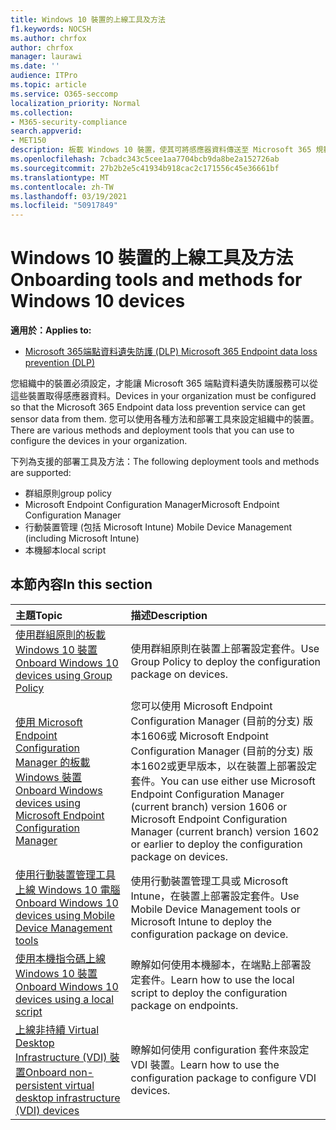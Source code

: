 ```yaml
---
title: Windows 10 裝置的上線工具及方法
f1.keywords: NOCSH
ms.author: chrfox
author: chrfox
manager: laurawi
ms.date: ''
audience: ITPro
ms.topic: article
ms.service: O365-seccomp
localization_priority: Normal
ms.collection:
- M365-security-compliance
search.appverid:
- MET150
description: 板載 Windows 10 裝置，使其可將感應器資料傳送至 Microsoft 365 規範解決方案
ms.openlocfilehash: 7cbadc343c5cee1aa7704bcb9da8be2a152726ab
ms.sourcegitcommit: 27b2b2e5c41934b918cac2c171556c45e36661bf
ms.translationtype: MT
ms.contentlocale: zh-TW
ms.lasthandoff: 03/19/2021
ms.locfileid: "50917849"
---
```

# <a name="onboarding-tools-and-methods-for-windows-10-devices"></a><span data-ttu-id="d3074-103">Windows 10 裝置的上線工具及方法</span><span class="sxs-lookup"><span data-stu-id="d3074-103">Onboarding tools and methods for Windows 10 devices</span></span>

<span data-ttu-id="d3074-104">**適用於：**</span><span class="sxs-lookup"><span data-stu-id="d3074-104">**Applies to:**</span></span>
- [<span data-ttu-id="d3074-105">Microsoft 365端點資料遺失防護 (DLP) </span><span class="sxs-lookup"><span data-stu-id="d3074-105">Microsoft 365 Endpoint data loss prevention (DLP)</span></span>](./endpoint-dlp-learn-about.md)

<span data-ttu-id="d3074-106">您組織中的裝置必須設定，才能讓 Microsoft 365 端點資料遺失防護服務可以從這些裝置取得感應器資料。</span><span class="sxs-lookup"><span data-stu-id="d3074-106">Devices in your organization must be configured so that the Microsoft 365 Endpoint data loss prevention service can get sensor data from them.</span></span> <span data-ttu-id="d3074-107">您可以使用各種方法和部署工具來設定組織中的裝置。</span><span class="sxs-lookup"><span data-stu-id="d3074-107">There are various methods and deployment tools that you can use to configure the devices in your organization.</span></span>

<span data-ttu-id="d3074-108">下列為支援的部署工具及方法：</span><span class="sxs-lookup"><span data-stu-id="d3074-108">The following deployment tools and methods are supported:</span></span>

- <span data-ttu-id="d3074-109">群組原則</span><span class="sxs-lookup"><span data-stu-id="d3074-109">group policy</span></span>
- <span data-ttu-id="d3074-110">Microsoft Endpoint Configuration Manager</span><span class="sxs-lookup"><span data-stu-id="d3074-110">Microsoft Endpoint Configuration Manager</span></span>
- <span data-ttu-id="d3074-111">行動裝置管理 (包括 Microsoft Intune) </span><span class="sxs-lookup"><span data-stu-id="d3074-111">Mobile Device Management (including Microsoft Intune)</span></span>
- <span data-ttu-id="d3074-112">本機腳本</span><span class="sxs-lookup"><span data-stu-id="d3074-112">local script</span></span>

## <a name="in-this-section"></a><span data-ttu-id="d3074-113">本節內容</span><span class="sxs-lookup"><span data-stu-id="d3074-113">In this section</span></span>
<span data-ttu-id="d3074-114">主題</span><span class="sxs-lookup"><span data-stu-id="d3074-114">Topic</span></span> | <span data-ttu-id="d3074-115">描述</span><span class="sxs-lookup"><span data-stu-id="d3074-115">Description</span></span>
:---|:---
[<span data-ttu-id="d3074-116">使用群組原則的板載 Windows 10 裝置</span><span class="sxs-lookup"><span data-stu-id="d3074-116">Onboard Windows 10 devices using Group Policy</span></span>](dlp-configure-endpoints-gp.md) | <span data-ttu-id="d3074-117">使用群組原則在裝置上部署設定套件。</span><span class="sxs-lookup"><span data-stu-id="d3074-117">Use Group Policy to deploy the configuration package on devices.</span></span>
[<span data-ttu-id="d3074-118">使用 Microsoft Endpoint Configuration Manager 的板載 Windows 裝置</span><span class="sxs-lookup"><span data-stu-id="d3074-118">Onboard Windows devices using Microsoft Endpoint Configuration Manager</span></span>](dlp-configure-endpoints-sccm.md) | <span data-ttu-id="d3074-119">您可以使用 Microsoft Endpoint Configuration Manager (目前的分支) 版本1606或 Microsoft Endpoint Configuration Manager (目前的分支) 版本1602或更早版本，以在裝置上部署設定套件。</span><span class="sxs-lookup"><span data-stu-id="d3074-119">You can use either use Microsoft Endpoint Configuration Manager (current branch) version 1606 or Microsoft Endpoint Configuration Manager (current branch) version 1602 or earlier to deploy the configuration package on devices.</span></span>
[<span data-ttu-id="d3074-120">使用行動裝置管理工具上線 Windows 10 電腦</span><span class="sxs-lookup"><span data-stu-id="d3074-120">Onboard Windows 10 devices using Mobile Device Management tools</span></span>](dlp-configure-endpoints-mdm.md) | <span data-ttu-id="d3074-121">使用行動裝置管理工具或 Microsoft Intune，在裝置上部署設定套件。</span><span class="sxs-lookup"><span data-stu-id="d3074-121">Use Mobile Device Management tools or Microsoft Intune to deploy the configuration package on device.</span></span>
[<span data-ttu-id="d3074-122">使用本機指令碼上線 Windows 10 裝置</span><span class="sxs-lookup"><span data-stu-id="d3074-122">Onboard Windows 10 devices using a local script</span></span>](dlp-configure-endpoints-script.md) | <span data-ttu-id="d3074-123">瞭解如何使用本機腳本，在端點上部署設定套件。</span><span class="sxs-lookup"><span data-stu-id="d3074-123">Learn how to use the local script to deploy the configuration package on endpoints.</span></span>
[<span data-ttu-id="d3074-124">上線非持續 Virtual Desktop Infrastructure (VDI) 裝置</span><span class="sxs-lookup"><span data-stu-id="d3074-124">Onboard non-persistent virtual desktop infrastructure (VDI) devices</span></span>](dlp-configure-endpoints-vdi.md) | <span data-ttu-id="d3074-125">瞭解如何使用 configuration 套件來設定 VDI 裝置。</span><span class="sxs-lookup"><span data-stu-id="d3074-125">Learn how to use the configuration package to configure VDI devices.</span></span>